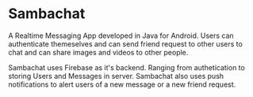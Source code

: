 # Sambachat

A Realtime Messaging App developed in Java for Android. Users can authenticate themeselves and can send friend request to other users to
chat and can share images and videos to other people.

Sambachat uses Firebase as it's backend. Ranging from authetication to storing Users and Messages in server. Sambachat also uses push notifications to alert users of a new message or a new friend request.

